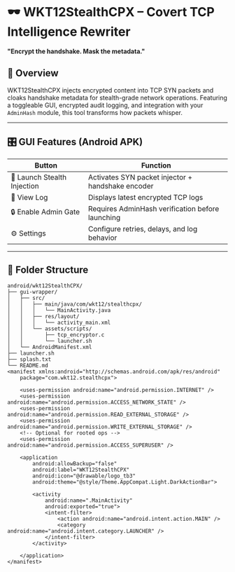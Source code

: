 # 🕶️ WKT12StealthCPX – Covert TCP Intelligence Rewriter  
**"Encrypt the handshake. Mask the metadata."**

## 🔐 Overview
WKT12StealthCPX injects encrypted content into TCP SYN packets and cloaks handshake metadata for stealth-grade network operations. Featuring a toggleable GUI, encrypted audit logging, and integration with your `AdminHash` module, this tool transforms how packets whisper.

---

## 🎛️ GUI Features (Android APK)

| Button                        | Function                                           |
|------------------------------|----------------------------------------------------|
| 🚀 Launch Stealth Injection  | Activates SYN packet injector + handshake encoder  |
| 🧾 View Log                  | Displays latest encrypted TCP logs                 |
| 🔒 Enable Admin Gate         | Requires AdminHash verification before launching   |
| ⚙️ Settings                  | Configure retries, delays, and log behavior        |

---

## 📂 Folder Structure

```plaintext
android/wkt12StealthCPX/
├── gui-wrapper/
│   ├── src/
│   │   ├── main/java/com/wkt12/stealthcpx/
│   │   │   └── MainActivity.java
│   │   ├── res/layout/
│   │   │   └── activity_main.xml
│   │   └── assets/scripts/
│   │       ├── tcp_encryptor.c
│   │       └── launcher.sh
│   └── AndroidManifest.xml
├── launcher.sh
├── splash.txt
└── README.md
<manifest xmlns:android="http://schemas.android.com/apk/res/android"
    package="com.wkt12.stealthcpx">

    <uses-permission android:name="android.permission.INTERNET" />
    <uses-permission android:name="android.permission.ACCESS_NETWORK_STATE" />
    <uses-permission android:name="android.permission.READ_EXTERNAL_STORAGE" />
    <uses-permission android:name="android.permission.WRITE_EXTERNAL_STORAGE" />
    <!-- Optional for rooted ops -->
    <uses-permission android:name="android.permission.ACCESS_SUPERUSER" />

    <application
        android:allowBackup="false"
        android:label="WKT12StealthCPX"
        android:icon="@drawable/logo_tb3"
        android:theme="@style/Theme.AppCompat.Light.DarkActionBar">

        <activity
            android:name=".MainActivity"
            android:exported="true">
            <intent-filter>
                <action android:name="android.intent.action.MAIN" />
                <category android:name="android.intent.category.LAUNCHER" />
            </intent-filter>
        </activity>

    </application>
</manifest>
